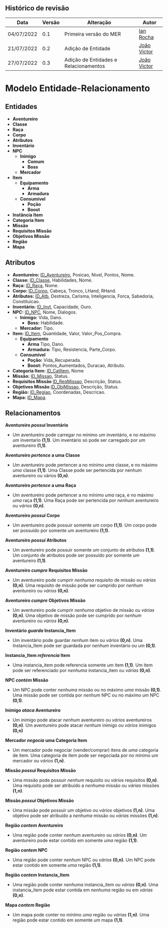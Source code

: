 ﻿## Histórico de revisão

  |Data|Versão|Alteração|Autor| 
  |----|------|---------|-----|
  |04/07/2022|0.1|Primeira versão do MER |[Ian Rocha](https://github.com/IanPSRocha)|
  |21/07/2022|0.2|Adição de Entidade |[João Victor](https://github.com/jvBatista)|
  |27/07/2022|0.3|Adição de Entidades e Relacionamentos |[João Victor](https://github.com/jvBatista)|

# Modelo Entidade-Relacionamento
## Entidades

 - **Aventureiro**
 - **Classe**
 - **Raça**
 - **Corpo**
 - **Atributos**
 - **Inventário**
 - **NPC**
	- **Inimigo**
		- **Comum**
		- **Boss**
	- **Mercador**
 - **Item**
	- **Equipamento**
		- **Arma**
		- **Armadura**
	- **Consumível**
		- **Poção**
		- **Boost**
 - **Instância Item**
 - **Categoria Item**
 - **Missão**
 - **Requisitos Missão**
 - **Objetivos Missão**
 - **Região**
 - **Mapa**
 
## Atributos

 - **Aventureiro:** <ins>ID_Aventureiro</ins>, Posicao, Nivel, Pontos, Nome.
 - **Classe:** <ins>ID_Classe</ins>, Habilidades, Nome.
 - **Raça:** <ins>ID_Raça</ins>, Nome.
 - **Corpo:** <ins>ID_Corpo</ins>, Cabeça, Tronco, LHand, RHand.
 - **Atributos:** <ins>ID_Atb</ins>, Destreza, Carisma, Inteligencia, Forca, Sabedoria, Constituicao.
 - **Inventário:** <ins>ID_Invt</ins>, Capacidade, Ouro.
 - **NPC:** <ins>ID_NPC</ins>, Nome, Dialogos.
	- **Inimigo:** Vida, Dano.
		- **Boss:** Habilidade.
	- **Mercador:** Tipo.
 - **Item:** <ins>ID_Item</ins>, Quantidade, Valor, Valor_Pos_Compra.
	- **Equipamento**
		- **Arma** Tipo, Dano.
		- **Armadura:** Tipo, Resistencia, Parte_Corpo.
	- **Consumível**
		- **Poção:** Vida_Recuperada.
		- **Boost:** Pontos_Aumentados, Duracao, Atributo.
 - **Categoria Item:** <ins>ID_CatItem</ins>, Nome
 - **Missão:** <ins>ID_Missao</ins>, Status.
 - **Requisitos Missão** <ins>ID_ReqMissao</ins>, Descrição, Status.
 - **Objetivos Missão** <ins>ID_ObjMissao</ins>, Descrição, Status.
 - **Região:** <ins>ID_Regiao</ins>, Coordenadas, Descricao.
 - **Mapa:** <ins>ID_Mapa</ins>.

 ## Relacionamentos
 
**Aventureiro *possui* Inventário**

 - Um aventureiro pode carregar no mínimo *um* inventário, e no máximo *um* inventario **(1,1)**. Um inventário só pode ser carregado por *um* aventureiro **(1,1)**.

**Aventureiro *pertence* a uma Classe**
 - Um aventureiro pode pertencer a no mínimo *uma* classe, e no máximo *uma* classe **(1,1)**. Uma Classe pode ser pertencida por nenhum aventureiro ou vários **(0,n)**.

**Aventureiro *pertence* a uma Raça**
 - Um aventureiro pode pertencer a no mínimo *uma* raça, e no máximo *uma* raça **(1,1)**. Uma Raça pode ser pertencida por *nenhum* aventureiro ou *vários* **(0,n)**.

**Aventureiro *possui* Corpo**
 - Um aventureiro pode possuir somente *um* corpo **(1,1)**. Um corpo pode ser possuído por somente *um* aventureiro **(1,1)**.

**Aventureiro *possui* Atributos**
 - Um aventureiro pode possuir somente *um* conjunto de atributos **(1,1)**. Um conjunto de atributos pode ser possuído por somente *um* aventureiro **(1,1)**.

**Aventureiro *cumpre* Requisitos Missão**
- Um aventureiro pode cumprir *nenhuma* requisito de missão ou *várias* **(0,n)**. Uma requisito de missão pode ser cumprido por *nenhum* aventureiro ou *vários* **(0,n)**.

**Aventureiro *cumpre* Objetivos Missão**
- Um aventureiro pode cumprir *nenhuma* objetivo de missão ou *várias* **(0,n)**. Uma objetivo de missão pode ser cumprido por *nenhum* aventureiro ou *vários* **(0,n)**.

**Inventário *guarda* Instancia_Item**
 - Um inventário pode guardar *nenhum* item ou *vários* **(0,n)**. Uma Instancia_Item pode ser guardada por *nenhum* inventário ou *um* **(0,1)**.

**Instancia_Item *referencia* Item**
 - Uma instancia_item pode referencia somente *um* item **(1,1)**. Um item pode ser referenciado por *nenhuma* instancia_item ou *várias* **(0,n)**.

**NPC *contém* Missão**
- Um NPC pode conter *nenhuma* missão ou no máximo *uma* missão **(0,1)**.  Uma missão pode ser contida por *nenhum* NPC ou no máximo *um* NPC **(0,1)**.

**Inimigo *ataca* Aventureiro**
- Um inimigo pode atacar *nenhum* aventureiro ou *vários* aventureiros **(0,n)**. Um aventureiro pode atacar *nenhum* inimigo ou *vários* inimigos **(0,n)**

**Mercador *negocia* uma Categoria Item**
- Um mercador pode negociar (vender/comprar) itens de *uma* categoria de item. Uma categoria de item pode ser negociada por no mínimo *um* mercador ou *vários* **(1,n)**.

**Missão *possui* Requisitos Missão**
- Uma missão pode possuir *nenhum* requisito ou *vários* requisitos **(0,n)**. Uma requisito pode ser atribuído a *nenhuma* missão ou *várias* missões **(1,n)**.

**Missão *possui* Objetivos Missão**
- Uma missão pode possuir *um* objetivo ou *vários* objetivos **(1,n)**. Uma objetivo pode ser atribuído a *nenhuma* missão ou *várias* missões **(1,n)**.

**Região *contem* Aventureiro**
- Uma região pode conter *nenhum* aventureiro ou *vários* **(0,n)**. Um aventureiro pode estar contido em somente *uma* região **(1,1)**.

**Região *contem* NPC**
- Uma região pode conter *nenhum* NPC ou *vários* **(0,n)**. Um NPC pode estar contido em somente *uma* região **(1,1)**.

**Região *contem* Instancia_Item**
- Uma região pode conter *nenhuma* instancia_item ou *várias* **(0,n)**. Uma instancia_item pode estar contida em *nenhuma* região ou em *várias* **(0,n)**.

**Mapa *contem* Região**
- Um mapa pode conter no mínimo *uma* região ou *várias* **(1,n)**. Uma região pode estar contido em somente *um* mapa **(1,1)**.
